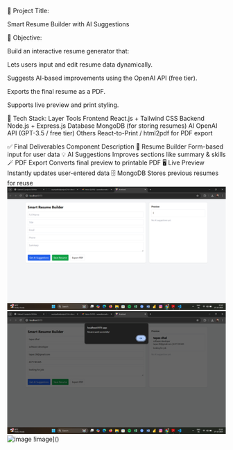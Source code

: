 🧠 Project Title:

Smart Resume Builder with AI Suggestions

🎯 Objective:

Build an interactive resume generator that:

Lets users input and edit resume data dynamically.

Suggests AI-based improvements using the OpenAI API (free tier).

Exports the final resume as a PDF.

Supports live preview and print styling.

🧰 Tech Stack:
Layer	Tools
Frontend	React.js + Tailwind CSS
Backend	Node.js + Express.js
Database	MongoDB (for storing resumes)
AI	OpenAI API (GPT-3.5 / free tier)
Others	React-to-Print / html2pdf for PDF export

✅ Final Deliverables
Component	Description
🧾 Resume Builder	Form-based input for user data
💡 AI Suggestions	Improves sections like summary & skills
🪄 PDF Export	Converts final preview to printable PDF
🖥️ Live Preview	Instantly updates user-entered data
🗄️ MongoDB	Stores previous resumes for reuse
![image](https://github.com/supriyadhal/project2-for-elevate-labs/blob/main/Screenshot%20(5).png?raw=true)
![image](https://github.com/supriyadhal/project2-for-elevate-labs/blob/main/Screenshot%20(6).png?raw=true)
![image]()
!image]()
